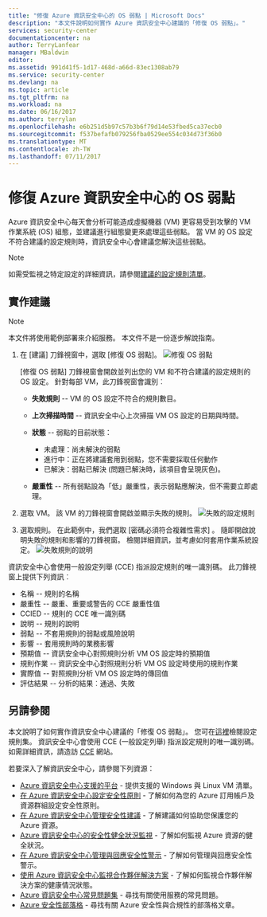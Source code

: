 ```yaml
---
title: "修復 Azure 資訊安全中心的 OS 弱點 | Microsoft Docs"
description: "本文件說明如何實作 Azure 資訊安全中心建議的「修復 OS 弱點」。"
services: security-center
documentationcenter: na
author: TerryLanfear
manager: MBaldwin
editor: 
ms.assetid: 991d41f5-1d17-468d-a66d-83ec1308ab79
ms.service: security-center
ms.devlang: na
ms.topic: article
ms.tgt_pltfrm: na
ms.workload: na
ms.date: 06/16/2017
ms.author: terrylan
ms.openlocfilehash: e6b251d5b97c57b3b6f79d14e53fbed5ca37ecb0
ms.sourcegitcommit: f537befafb079256fba0529ee554c034d73f36b0
ms.translationtype: MT
ms.contentlocale: zh-TW
ms.lasthandoff: 07/11/2017
---
```

# <a name="remediate-os-vulnerabilities-in-azure-security-center"></a>修復 Azure 資訊安全中心的 OS 弱點
Azure 資訊安全中心每天會分析可能造成虛擬機器 (VM) 更容易受到攻擊的 VM 作業系統 (OS) 組態，並建議進行組態變更來處理這些弱點。 當 VM 的 OS 設定不符合建議的設定規則時，資訊安全中心會建議您解決這些弱點。

> [!NOTE]
> 如需受監視之特定設定的詳細資訊，請參閱[建議的設定規則清單](https://gallery.technet.microsoft.com/Azure-Security-Center-a789e335)。
>
>

## <a name="implement-the-recommendation"></a>實作建議

> [!NOTE]
> 本文件將使用範例部署來介紹服務。  本文件不是一份逐步解說指南。
>
>

1. 在 [建議] 刀鋒視窗中，選取 [修復 OS 弱點]。
   ![修復 OS 弱點][1]

    [修復 OS 弱點] 刀鋒視窗會開啟並列出您的 VM 和不符合建議的設定規則的 OS 設定。  針對每部 VM，此刀鋒視窗會識別︰

   * **失敗規則** -- VM 的 OS 設定不符合的規則數目。
   * **上次掃描時間** -- 資訊安全中心上次掃描 VM OS 設定的日期與時間。
   * **狀態** -- 弱點的目前狀態：

     * 未處理：尚未解決的弱點
     * 進行中：正在將建議套用到弱點，您不需要採取任何動作
     * 已解決：弱點已解決 (問題已解決時，該項目會呈現灰色)。
   * **嚴重性** -- 所有弱點設為「低」嚴重性，表示弱點應解決，但不需要立即處理。

2. 選取 VM。 該 VM 的刀鋒視窗會開啟並顯示失敗的規則。
   ![失敗的設定規則][2]

3. 選取規則。 在此範例中，我們選取 [密碼必須符合複雜性需求] 。 隨即開啟說明失敗的規則和影響的刀鋒視窗。 檢閱詳細資訊，並考慮如何套用作業系統設定。
  ![失敗規則的說明][3]

  資訊安全中心會使用一般設定列舉 (CCE) 指派設定規則的唯一識別碼。 此刀鋒視窗上提供下列資訊︰

  - 名稱 -- 規則的名稱
  - 嚴重性 -- 嚴重、重要或警告的 CCE 嚴重性值
  - CCIED -- 規則的 CCE 唯一識別碼
  - 說明 -- 規則的說明
  - 弱點 -- 不套用規則的弱點或風險說明
  - 影響 -- 套用規則時的業務影響
  - 預期值 -- 資訊安全中心對照規則分析 VM OS 設定時的預期值
  - 規則作業 -- 資訊安全中心對照規則分析 VM OS 設定時使用的規則作業
  - 實際值 -- 對照規則分析 VM OS 設定時的傳回值
  - 評估結果 -- 分析的結果︰通過、失敗

## <a name="see-also"></a>另請參閱
本文說明了如何實作資訊安全中心建議的「修復 OS 弱點」。 您可在[這裡](https://gallery.technet.microsoft.com/Azure-Security-Center-a789e335)檢閱設定規則集。 資訊安全中心會使用 CCE (一般設定列舉) 指派設定規則的唯一識別碼。 如需詳細資訊，請造訪 [CCE](https://nvd.nist.gov/cce/index.cfm) 網站。

若要深入了解資訊安全中心，請參閱下列資源：

* [Azure 資訊安全中心支援的平台](security-center-os-coverage.md) - 提供支援的 Windows 與 Linux VM 清單。
* [在 Azure 資訊安全中心設定安全性原則](security-center-policies.md) - 了解如何為您的 Azure 訂用帳戶及資源群組設定安全性原則。
* [在 Azure 資訊安全中心管理安全性建議](security-center-recommendations.md) - 了解建議如何協助您保護您的 Azure 資源。
* [Azure 資訊安全中心的安全性健全狀況監視](security-center-monitoring.md) - 了解如何監視 Azure 資源的健全狀況。
* [在 Azure 資訊安全中心管理與回應安全性警示](security-center-managing-and-responding-alerts.md) - 了解如何管理與回應安全性警示。
* [使用 Azure 資訊安全中心監視合作夥伴解決方案](security-center-partner-solutions.md) - 了解如何監視合作夥伴解決方案的健康情況狀態。
* [Azure 資訊安全中心常見問題集](security-center-faq.md) - 尋找有關使用服務的常見問題。
* [Azure 安全性部落格](http://blogs.msdn.com/b/azuresecurity/) - 尋找有關 Azure 安全性與合規性的部落格文章。

<!--Image references-->
[1]: ./media/security-center-remediate-os-vulnerabilities/recommendation.png
[2]:./media/security-center-remediate-os-vulnerabilities/vm-remediate-os-vulnerabilities.png
[3]: ./media/security-center-remediate-os-vulnerabilities/vulnerability-details.png
